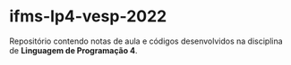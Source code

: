 # ifms-lp4-vesp-2022

Repositório contendo notas de aula e códigos desenvolvidos na disciplina de **Linguagem de Programação 4**.
